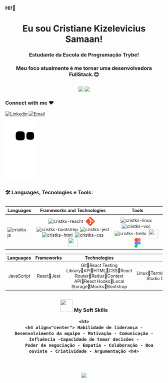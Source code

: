 ### Hi!👋
 <h1 align="center">Eu sou Cristiane Kizelevicius Samaan!</h1>
 
 <h3 align="center">Estudante da Escola de Programação Trybe!</h3>
 
 <h3 align="center">Meu foco atualmente é me tornar uma desenvolvedora FullStack.😊<h3>
 
## 

<div align="center">
	
  <a><img height="180em" src="https://github-readme-stats.vercel.app/api?username=cristks&show_icons=true&theme=cobalt"/></a>
   <a><img height="180em" src="https://github-readme-stats.vercel.app/api/top-langs/?username=cristks&layout=compact&theme=cobalt"/></a>
  </div>
  
  ### Connect with me ❤️ 
  [![Linkedin](https://img.shields.io/badge/LinkedIn-0077B5?style=for-the-badge&logo=linkedin&logoColor=white)](https://www.linkedin.com/in/cristiane-kizelevicius-samaan-7a2208239/)
   [![Email](https://img.shields.io/badge/Gmail-D14836?style=for-the-badge&logo=gmail&logoColor=white)](cristiane@samaan.com.br)
   
   ![snake gif](https://github.com/Cristks/Cristks/blob/output/github-contribution-grid-snake.svg)
  
  ### 🛠️ Languages, Tecnologies e Tools:
  
  ##

<div id='lojc' align="center">

| Languages  | Frameworks and Technologies | Tools |  
|---|---|---|
|<div id='lojc' align="center">
 <img align="center" alt="cristks-js" height="30" width="40" src="https://cdn.jsdelivr.net/gh/devicons/devicon/icons/javascript/javascript-original.svg"/></div>|<div id='lojc' align="center"><img align="center" alt="cristks-reacht" height="30" width="30" src="https://cdn.jsdelivr.net/gh/devicons/devicon/icons/react/react-original.svg" />&nbsp;&nbsp;<img src="https://github.com/devicons/devicon/blob/master/icons/git/git-original.svg" align="center" width="30" height="30"/>&nbsp;&nbsp;<img align="center" alt="cristks-bootstrep" height="30" width="30" src="https://cdn.jsdelivr.net/gh/devicons/devicon/icons/bootstrap/bootstrap-original.svg">&nbsp;&nbsp;<img align="center" alt="cristks-jest" height="30" width="30" src="https://cdn.jsdelivr.net/gh/devicons/devicon/icons/jest/jest-plain.svg">&nbsp;&nbsp;<img align="center" alt="cristks-html" height="30" width="30" src="https://cdn.jsdelivr.net/gh/devicons/devicon/icons/html5/html5-original.svg" />&nbsp;&nbsp;<img align="center" alt="cristks-css" height="30" width="30" src="https://cdn.jsdelivr.net/gh/devicons/devicon/icons/css3/css3-original.svg" />&nbsp;&nbsp;<img src="https://cdn.jsdelivr.net/gh/devicons/devicon/icons/npm/npm-original-wordmark.svg" width="30" height="30"/></div>|<div id='lojc' align="center"><img align="center" alt="cristks-linux" height="30" width="30" src="https://cdn.jsdelivr.net/gh/devicons/devicon/icons/linux/linux-original.svg" />&nbsp;&nbsp;<img align="center" alt="cristks-vsc" height="30" width="30" src="https://cdn.jsdelivr.net/gh/devicons/devicon/icons/vscode/vscode-original.svg">&nbsp;&nbsp;<img align="center" alt="cristks-trello" height="30" width="30" src="https://cdn.jsdelivr.net/gh/devicons/devicon/icons/trello/trello-plain.svg" >&nbsp;&nbsp;<img src="https://img.icons8.com/color/344/bash.png" width="30" height="30" align="center" background-color="white" />&nbsp;&nbsp;<img src="https://github.com/devicons/devicon/blob/master/icons/figma/figma-original.svg" width="30" height="30" align="center"/></div>|
  
   
 
    
<div id='lojc' align="center">

| Languages  | Frameworks | Technologies | Tools | 
|---|---|---|---|
|<div id='lojc' align="center"><span>JavaScript</span></div>|<div id='lojc' align="center"><span>React🔸Jest</span></div>|<div id='lojc' align="center"><span>Git🔸React Testing Library🔸API🔸HTML🔸CSS🔸React Router🔸Redux🔸Context API🔸React Hooks🔸Local Storage🔸Mocks🔸Bootstrap</span></div>|<div id='lojc' align="center"><span>Linux🔸Terminal🔸Bash🔸GitHub🔸Visual Studio Code🔸Figma 🔸 Trello </span></div>|
  											     
																	     
   


## 

<div>
	<h3 align="center">
		<img width="40" height="40" src="https://img.icons8.com/stickers/100/000000/crowd-skin-type-3.png"/>
		 My Soft Skills 
		
	<h3>
	<h4 align="center"> Habilidade de liderança - Desenvolvimento da equipe - Motivação - Comunicação - Influência -Capacidade de tomar decisões -
        Poder de negociação - Empatia - Colaboração - Boa ouvinte - Criatividade - Argumentação <h4>
</div>
	
##
		
			  
<div align="center">
	</br>
<p align="center">   <img alingn="center" src="https://profile-counter.glitch.me/Cristks/count.svg" /></p>


                                                                                                                                   
